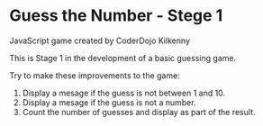 # Guess the Number - Stege 1
JavaScript game created by CoderDojo Kilkenny

This is Stage 1 in the development of a basic guessing game.

Try to make these improvements to the game:

1. Display a mesage if the guess is not between 1 and 10.
2. Display a mesage if the guess is not a number.
3. Count the number of guesses and display as part of the result.
